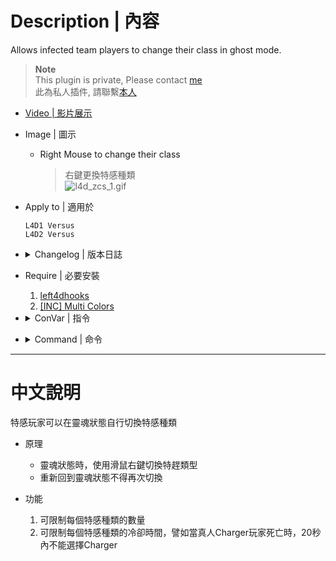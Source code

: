 # Description | 內容
Allows infected team players to change their class in ghost mode.

> __Note__ <br/>
This plugin is private, Please contact [me](https://github.com/fbef0102/Game-Private_Plugin#私人插件列表-private-plugins-list)<br/>
此為私人插件, 請聯繫[本人](https://github.com/fbef0102/Game-Private_Plugin#私人插件列表-private-plugins-list)

* [Video | 影片展示](https://youtu.be/gIbID8wfX8k)

* Image | 圖示
	* Right Mouse to change their class
		> 右鍵更換特感種類
		<br/>![l4d_zcs_1.gif](image/l4d_zcs_1.gif)

* Apply to | 適用於
	```
	L4D1 Versus
	L4D2 Versus
	```

* <details><summary>Changelog | 版本日誌</summary>

	```php
	//[X]BetaAlpha @ 2010-2011
	//HarryPotter @ 2022
	```
	* v1.1
		* Remake Code
		* Remove Gamedata
		* Remove Unnecessary cvars
		* Add more cvars
		* Optimize Code

	* v0.9.6
		* [By [X]BetaAlpha](https://forums.alliedmods.net/showthread.php?t=121461)
</details>

* Require | 必要安裝
	1. [left4dhooks](https://forums.alliedmods.net/showthread.php?t=321696)
	2. [[INC] Multi Colors](https://github.com/fbef0102/L4D1_2-Plugins/releases/tag/Multi-Colors)

* <details><summary>ConVar | 指令</summary>

	* cfg/sourcemod/l4d_zcs.cfg
		```php
		// Enable/Disable Zombie Character Select plugin.
		zcs_enable "1"

		// Players with these flags have access to change class. (Empty = Everyone, -1: Nobody)
		zcs_access_level ""

		// If 1, Allow player to select class even when ghost infected player is too far from survivors (is going to despawn).
		zcs_allow_cull_switch "1"

		// If 1, Allow player to select class after returning to ghost from spawn.
		zcs_allow_despawn_switch "0"

		// If 1, Allow infected class switch at finale stages.
		zcs_allow_finale_switch "1"

		// If 1, Allow player to select previous infected class.
		zcs_allow_last_class "0"

		// Allow Boomer Ghost player to select class. (0=Not Allow)
		zcs_boomer_ghost_allow "1"

		// How many Boomers allowed. (-1=Use Server, 0=None Allowed, 1-10=Limit)
		zcs_boomer_limit "-1"

		// Allow Charger Ghost player to select class. (0=Not Allow)
		zcs_charger_ghost_allow "1"

		// How many Chargers allowed. (-1=Use Server, 0=None Allowed, 1-10=Limit)
		zcs_charger_limit "-1"

		// Time before boomer class is allowed after boomer death in (s). (-1=Use Director, 0=No delay, 1-60=Delay)
		zcs_cooldown_boomer "-1"

		// Time before charger class is allowed after charger death in (s). (-1=Use Director, 0=No delay, 1-60=Delay)
		zcs_cooldown_charger "-1"

		// Time before hunter class is allowed after hunter death in (s). (-1=Use Director, 0=No delay, 1-60=Delay)
		zcs_cooldown_hunter "-1"

		// Time before jockey class is allowed after jockey death in (s). (-1=Use Director, 0=No delay, 1-60=Delay)
		zcs_cooldown_jockey "-1"

		// Time before smoker class is allowed after smoker death in (s). (-1=Use Director, 0=No delay, 1-60=Delay)
		zcs_cooldown_smoker "-1"

		// Time before spitter class is allowed after spitter death in (s). (-1=Use Director, 0=No delay, 1-60=Delay)
		zcs_cooldown_spitter "-1"

		// If 1, Include fake infected bots in limits.
		zcs_count_fake_bots "1"

		// If 1, Enable Zombie Character Select debug log.
		zcs_debug "0"

		// Determine ghost zombie class when infected player spawn as ghost state (Not despawn). (0=Spawn ghost normally via the director)
		zcs_determine_class_when_ghost "0"

		// Allow Hunter Ghost player to select class. (0=Not Allow)
		zcs_hunter_ghost_allow "1"

		// How many Hunters allowed. (-1=Use Server, 0=None Allowed, 1-10=Limit)
		zcs_hunter_limit "-1"

		// Allow Jockey Ghost player to select class. (0=Not Allow)
		zcs_jockey_ghost_allow "1"

		// How many Jockeys allowed. (-1=Use Server, 0=None Allowed, 1-10=Limit)
		zcs_jockey_limit "-1"

		// If 1, Broadcast class & limit status messages to players.
		zcs_notify_class "1"

		// If 1, Broadcast infected class selection key binding to players.
		zcs_notify_key "1"

		// If 1, Notify infected class selection key binding every time when ghost. (0=Notify first time ghost)
		zcs_notify_key_repeat "0"

		// Time interval between Infected class switch delay in (s).
		zcs_select_delay "0.5"

		// Key binding for infected class selection. (1=MELEE, 2=RELOAD, 3=ZOOM)
		zcs_select_key "1"

		// If 1, Display infected class limits panel.
		zcs_show_hud_panel "1"

		// Allow Smoker Ghost player to select class. (0=Not Allow)
		zcs_smoker_ghost_allow "1"

		// How many Smokers allowed. (-1=Use Server, 0=None Allowed, 1-10=Limit)
		zcs_smoker_limit "-1"

		// Allow Spitter Ghost player to select class. (0=Not Allow)
		zcs_spitter_ghost_allow "1"

		// How many Spitters allowed. (-1=Use Server, 0=None Allowed, 1-10=Limit)
		zcs_spitter_limit "-1"
		```
</details>

* <details><summary>Command | 命令</summary>
	
	None
</details>

- - - -
# 中文說明
特感玩家可以在靈魂狀態自行切換特感種類

* 原理
	* 靈魂狀態時，使用滑鼠右鍵切換特趕類型
	* 重新回到靈魂狀態不得再次切換

* 功能
	1. 可限制每個特感種類的數量
	2. 可限制每個特感種類的冷卻時間，譬如當真人Charger玩家死亡時，20秒內不能選擇Charger
